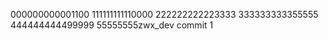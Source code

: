 000000000001100
111111111110000
222222222223333
333333333355555
444444444499999
55555555zwx_dev commit  1
